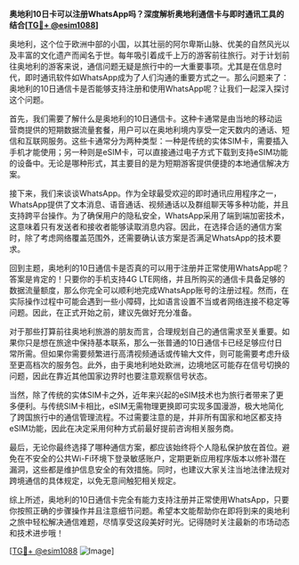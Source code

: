 **奥地利10日卡可以注册WhatsApp吗？深度解析奥地利通信卡与即时通讯工具的结合[[TG💪+ @esim1088](https://t.me/s/esim1088)]**

奥地利，这个位于欧洲中部的小国，以其壮丽的阿尔卑斯山脉、优美的自然风光以及丰富的文化遗产而闻名于世。每年吸引着成千上万的游客前往旅行。对于计划前往奥地利的游客来说，通信问题无疑是旅行中的一大重要事项。尤其是在信息时代，即时通讯软件如WhatsApp成为了人们沟通的重要方式之一。那么问题来了：奥地利的10日通信卡是否能够支持注册和使用WhatsApp呢？让我们一起深入探讨这个问题。

首先，我们需要了解什么是奥地利的10日通信卡。这种卡通常是由当地的移动运营商提供的短期数据流量套餐，用户可以在奥地利境内享受一定天数内的通话、短信和互联网服务。这些卡通常分为两种类型：一种是传统的实体SIM卡，需要插入手机才能使用；另一种则是eSIM卡，可以直接通过电子方式下载到支持eSIM功能的设备中。无论是哪种形式，其主要目的是为短期游客提供便捷的本地通信解决方案。

接下来，我们来谈谈WhatsApp。作为全球最受欢迎的即时通讯应用程序之一，WhatsApp提供了文本消息、语音通话、视频通话以及群组聊天等多种功能，并且支持跨平台操作。为了确保用户的隐私安全，WhatsApp采用了端到端加密技术，这意味着只有发送者和接收者能够读取消息内容。因此，在选择合适的通信方案时，除了考虑网络覆盖范围外，还需要确认该方案是否满足WhatsApp的技术要求。

回到主题，奥地利的10日通信卡是否真的可以用于注册并正常使用WhatsApp呢？答案是肯定的！只要你的手机支持4G LTE网络，并且所购买的通信卡具备足够的数据流量额度，那么你完全可以顺利地完成WhatsApp账号的注册过程。然而，在实际操作过程中可能会遇到一些小障碍，比如语言设置不当或者网络连接不稳定等问题。因此，在正式开始之前，建议先做好充分准备。

对于那些打算前往奥地利旅游的朋友而言，合理规划自己的通信需求至关重要。如果你只是想在旅途中保持基本联系，那么一张普通的10日通信卡已经足够应付日常所需。但如果你需要频繁进行高清视频通话或传输大文件，则可能需要考虑升级至更高档次的服务包。此外，由于奥地利地处欧洲，边境地区可能存在信号切换的问题，因此在靠近其他国家边界时也要注意观察信号状态。

当然，除了传统的实体SIM卡之外，近年来兴起的eSIM技术也为旅行者带来了更多便利。与传统SIM卡相比，eSIM无需物理更换即可实现多国漫游，极大地简化了跨国旅行中的通信管理流程。不过需要注意的是，并非所有国家和地区都支持eSIM功能，因此在决定采用何种方式前最好提前咨询相关服务商。

最后，无论你最终选择了哪种通信方案，都应该始终将个人隐私保护放在首位。避免在不安全的公共Wi-Fi环境下登录敏感账户，定期更新应用程序版本以修补潜在漏洞，这些都是维护信息安全的有效措施。同时，也建议大家关注当地法律法规对跨境通信的具体规定，以免无意间触犯相关规定。

综上所述，奥地利的10日通信卡完全有能力支持注册并正常使用WhatsApp，只要你按照正确的步骤操作并且注意细节问题。希望本文能帮助你在即将到来的奥地利之旅中轻松解决通信难题，尽情享受这段美好时光。记得随时关注最新的市场动态和技术进步哦！

[[TG💪+ @esim1088](https://t.me/s/esim1088) ![Image](https://i.postimg.cc/4NQfJmqS/Snipaste-2025-05-13-00-14-12.png)]